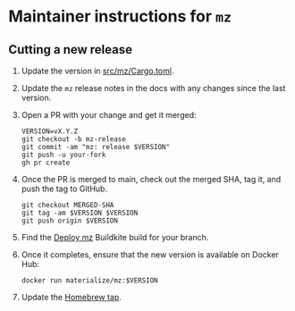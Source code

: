 # Maintainer instructions for `mz`

## Cutting a new release

1. Update the version in [src/mz/Cargo.toml](/src/mz/Cargo.toml).

2. Update the `mz` release notes in the docs with any changes since the last
   version.

3. Open a PR with your change and get it merged:

   ```
   VERSION=vX.Y.Z
   git checkout -b mz-release
   git commit -am "mz: release $VERSION"
   git push -u your-fork
   gh pr create
   ```

4. Once the PR is merged to main, check out the merged SHA, tag it, and push
   the tag to GitHub.

   ```
   git checkout MERGED-SHA
   git tag -am $VERSION $VERSION
   git push origin $VERSION
   ```

5. Find the [Deploy mz](https://buildkite.com/materialize/deploy-mz) Buildkite
   build for your branch.

6. Once it completes, ensure that the new version is available on Docker Hub:

   ```
   docker run materialize/mz:$VERSION
   ```

7. Update the [Homebrew tap](https://github.com/MaterializeInc/homebrew-materialize/blob/master/CONTRIBUTING.md).
